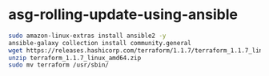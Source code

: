 # asg-rolling-update-using-ansible


```sh
sudo amazon-linux-extras install ansible2 -y
ansible-galaxy collection install community.general
wget https://releases.hashicorp.com/terraform/1.1.7/terraform_1.1.7_linux_amd64.zip
unzip terraform_1.1.7_linux_amd64.zip 
sudo mv terraform /usr/sbin/
```


